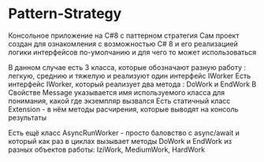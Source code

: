 # Pattern-Strategy
Консольное приложение на C#8 с паттерном стратегия
Сам проект создан для ознакомления с возможностью C# 8 и его реализацией логики интерфейсов по-умолчанию и для чего то может использоваться

В данном случае есть 3 класса, которые обозначают разную работу : легкую, среднию и тяжелую и реализуют один интерфейс IWorker
Есть интерфейс IWorker, который реализует два метода : DoWork и EndWork
В Свойстве Message указывается имя используемого класса для понимания, какой где экземпляр вызвался
Есть статичный класс Extension - в нём методы расчирения, которые выводят на консоль результаты

Есть ещё класс AsyncRunWorker - просто баловство с async/await и который как раз в циклах вызывает методы DoWork и EndWork из 
разных объектов работы: IziWork, MediumWork, HardWork  
